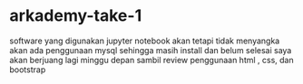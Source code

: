 # arkademy-take-1
software yang digunakan jupyter notebook akan tetapi tidak menyangka akan ada penggunaan mysql sehingga masih install dan belum selesai 
saya akan berjuang lagi minggu depan sambil review penggunaan html , css, dan bootstrap
